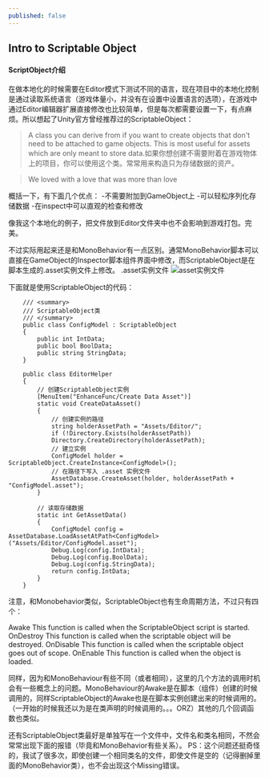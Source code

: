 ```yaml
---
published: false
---
```


## Intro to Scriptable Object
#### ScriptObject介绍

在做本地化的时候需要在Editor模式下测试不同的语言，现在项目中的本地化控制是通过读取系统语言（游戏体量小，并没有在设置中设置语言的选项），在游戏中通过Editor编辑器扩展直接修改也比较简单，但是每次都需要设置一下，有点麻烦。所以想起了Unity官方曾经推荐过的ScriptableObject：

>A class you can derive from if you want to create objects that don't need to be attached to game objects. This is most useful for assets which are only meant to store data.如果你想创建不需要附着在游戏物体上的项目，你可以使用这个类。常常用来构造只为存储数据的资产。

> We loved with a love that was more than love

概括一下，有下面几个优点：
-不需要附加到GameObject上
-可以轻松序列化存储数据
-在inspect中可以直观的检查和修改
	
像我这个本地化的例子，把文件放到Editor文件夹中也不会影响到游戏打包。完美。

不过实际用起来还是和MonoBehavior有一点区别。通常MonoBehavior脚本可以直接在GameObject的Inspector脚本组件界面中修改，而ScriptableObject是在脚本生成的.asset实例文件上修改。
.asset实例文件
![asset实例文件]({{site.baseurl}}/_posts/asset实例文件.png)

下面就是使用ScriptableObject的代码：
```
	/// <summary>
	/// ScriptableObject类
	/// </summary>
	public class ConfigModel : ScriptableObject
	{
		public int IntData;
		public bool BoolData;
		public string StringData;
	}
	
	public class EditorHelper
	{
		// 创建ScriptableObject实例
		[MenuItem("EnhanceFunc/Create Data Asset")]
		static void CreateDataAsset()
		{
			// 创建实例的路径
			string holderAssetPath = "Assets/Editor/";
			if (!Directory.Exists(holderAssetPath))
			Directory.CreateDirectory(holderAssetPath);
			// 建立实例
			ConfigModel holder = ScriptableObject.CreateInstance<ConfigModel>();
			// 在路径下写入 .asset 实例文件
			AssetDatabase.CreateAsset(holder, holderAssetPath + "ConfigModel.asset");
		}
		
		// 读取存储数据
		static int GetAssetData()
		{
			ConfigModel config = AssetDatabase.LoadAssetAtPath<ConfigModel>("Assets/Editor/ConfigModel.asset");
			Debug.Log(config.IntData);
			Debug.Log(config.BoolData);
			Debug.Log(config.StringData);
			return config.IntData;
		}
	}
```

注意，和Monobehavior类似，ScriptableObject也有生命周期方法，不过只有四个：

Awake	This function is called when the ScriptableObject script is started.
OnDestroy	This function is called when the scriptable object will be destroyed.
OnDisable	This function is called when the scriptable object goes out of scope.
OnEnable	This function is called when the object is loaded.

同样，因为和MonoBehaviour有些不同（或者相同），这里的几个方法的调用时机会有一些概念上的问题。MonoBehaviour的Awake是在脚本（组件）创建的时候调用的，同样ScriptableObject的Awake也是在脚本实例创建出来的时候调用的。（一开始的时候我还以为是在类声明的时候调用的。。。ORZ）其他的几个回调函数也类似。

还有ScriptableObject类最好是单独写在一个文件中，文件名和类名相同，不然会常常出现下面的报错（毕竟和MonoBehavior有些关系）。
PS：这个问题还挺奇怪的，我试了很多次，即使创建一个相同类名的文件，即使文件是空的（记得删掉里面的MonoBehavior类），也不会出现这个Missing错误。
